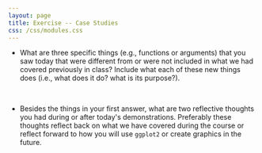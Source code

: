 ```yaml
---
layout: page
title: Exercise -- Case Studies
css: /css/modules.css
---
```


* What are three specific things (e.g., functions or arguments) that you saw today that were different from or were not included in what we had covered previously in class? Include what each of these new things does (i.e., what does it do? what is its purpose?).

&nbsp;

* Besides the things in your first answer, what are two reflective thoughts you had during or after today's demonstrations. Preferably these thoughts reflect back on what we have covered during the course or reflect forward to how you will use `ggplot2` or create graphics in the future.